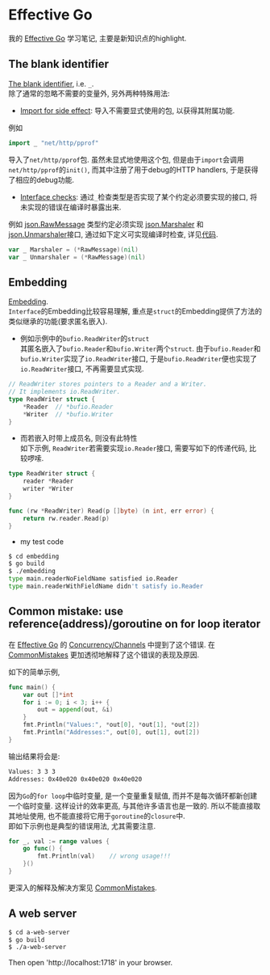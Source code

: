 # Effective Go
我的 [Effective Go](https://golang.org/doc/effective_go.html) 学习笔记, 主要是新知识点的highlight.     

## The blank identifier
[The blank identifier](https://golang.org/doc/effective_go.html#blank), i.e. `_`.      
除了通常的忽略不需要的变量外, 另外两种特殊用法:    

- [Import for side effect](https://golang.org/doc/effective_go.html#blank_import): 导入不需要显式使用的包, 以获得其附属功能.    

例如    
```go
import _ "net/http/pprof"
```    
导入了`net/http/pprof`包. 虽然未显式地使用这个包, 但是由于`import`会调用`net/http/pprof`的`init()`, 而其中注册了用于debug的HTTP handlers, 于是获得了相应的debug功能.    

- [Interface checks](https://golang.org/doc/effective_go.html#blank_implements): 通过`_`检查类型是否实现了某个约定必须要实现的接口, 将未实现的错误在编译时暴露出来.    

例如 [json.RawMessage](https://golang.org/pkg/encoding/json/#RawMessage) 类型约定必须实现 [json.Marshaler](https://golang.org/pkg/encoding/json/#Marshaler) 和 [json.Unmarshaler](https://golang.org/pkg/encoding/json/#Unmarshaler)接口, 通过如下定义可实现编译时检查, 详见[代码](https://golang.org/src/encoding/json/stream.go?s=6715:6737#L275).        
```go
var _ Marshaler = (*RawMessage)(nil)
var _ Unmarshaler = (*RawMessage)(nil)
```

## Embedding
[Embedding](https://golang.org/doc/effective_go.html#embedding).     
`Interface`的Embedding比较容易理解, 重点是`struct`的Embedding提供了方法的类似继承的功能(要求匿名嵌入).     

- 例如示例中的`bufio.ReadWriter`的`struct`    
其匿名嵌入了`bufio.Reader`和`bufio.Writer`两个`struct`. 由于`bufio.Reader`和`bufio.Writer`实现了`io.ReadWriter`接口, 于是`bufio.ReadWriter`便也实现了`io.ReadWriter`接口, 不再需要显式实现.    
```go
// ReadWriter stores pointers to a Reader and a Writer.
// It implements io.ReadWriter.
type ReadWriter struct {
    *Reader  // *bufio.Reader
    *Writer  // *bufio.Writer
}
```    

- 而若嵌入时带上成员名, 则没有此特性     
如下示例, `ReadWriter`若需要实现`io.Reader`接口, 需要写如下的传递代码, 比较啰嗦.     
```go
type ReadWriter struct {
    reader *Reader
    writer *Writer
}

func (rw *ReadWriter) Read(p []byte) (n int, err error) {
    return rw.reader.Read(p)
}
```

- my test code 
```bash
$ cd embedding 
$ go build 
$ ./embedding
type main.readerNoFieldName satisfied io.Reader
type main.readerWithFieldName didn't satisfy io.Reader
```

## Common mistake: use reference(address)/goroutine on for loop iterator
在 [Effective Go](https://golang.org/doc/effective_go.html) 的 [Concurrency/Channels](https://golang.org/doc/effective_go.html#channels) 中提到了这个错误. 在 [CommonMistakes](https://github.com/golang/go/wiki/CommonMistakes) 更加透彻地解释了这个错误的表现及原因.    

如下的简单示例,    
```go
func main() {
	var out []*int
	for i := 0; i < 3; i++ {
		out = append(out, &i)
	}
	fmt.Println("Values:", *out[0], *out[1], *out[2])
	fmt.Println("Addresses:", out[0], out[1], out[2])
}
```
输出结果将会是:    
```bash
Values: 3 3 3
Addresses: 0x40e020 0x40e020 0x40e020
```
因为`Go`的`for loop`中临时变量, 是一个变量重复赋值, 而并不是每次循环都新创建一个临时变量. 这样设计的效率更高, 与其他许多语言也是一致的. 所以不能直接取其地址使用, 也不能直接将它用于`goroutine`的`closure`中.     
即如下示例也是典型的错误用法, 尤其需要注意.          
```go
for _, val := range values {
	go func() {
		fmt.Println(val)    // wrong usage!!!
	}()
}
```

更深入的解释及解决方案见 [CommonMistakes](https://github.com/golang/go/wiki/CommonMistakes).     

## A web server

```bash
$ cd a-web-server
$ go build
$ ./a-web-server
```
Then open 'http://localhost:1718' in your browser.     